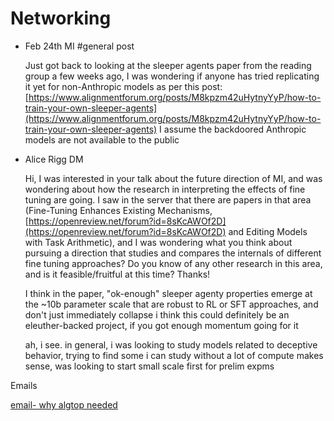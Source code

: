 # Networking

- Feb 24th MI #general post
    
    Just got back to looking at the sleeper agents paper from the reading group a few weeks ago, I was wondering if anyone has tried replicating it yet for non-Anthropic models as per this post: [https://www.alignmentforum.org/posts/M8kpzm42uHytnyYyP/how-to-train-your-own-sleeper-agents](https://www.alignmentforum.org/posts/M8kpzm42uHytnyYyP/how-to-train-your-own-sleeper-agents)
    I assume the backdoored Anthropic models are not available to the public
    
- Alice Rigg DM
    
    Hi, I was interested in your talk about the future direction of MI, and was wondering about how the research in interpreting the effects of fine tuning are going. I saw in the server that there are papers in that area (Fine-Tuning Enhances Existing Mechanisms, [https://openreview.net/forum?id=8sKcAWOf2D](https://openreview.net/forum?id=8sKcAWOf2D) and Editing Models with Task Arithmetic), and I was wondering what you think about pursuing a direction that studies and compares the internals of different fine tuning approaches? Do you know of any other research in this area, and is it feasible/fruitful at this time? Thanks!
    
    I think in the paper, "ok-enough" sleeper agenty properties emerge at the ~10b parameter scale that are robust to RL or SFT approaches, and don't just immediately collapse
    i think this could definitely be an eleuther-backed project, if you got enough momentum going for it
    
    ah, i see. in general, i was looking to study models related to deceptive behavior, trying to find some i can study without a lot of compute
    makes sense, was looking to start small scale first for prelim expms
    

Emails

[email- why algtop needed](Networking%205eb6990dfeee475b920112de369de0ab/email-%20why%20algtop%20needed%2090a8057d0f47426f848c74b01f797949.md)